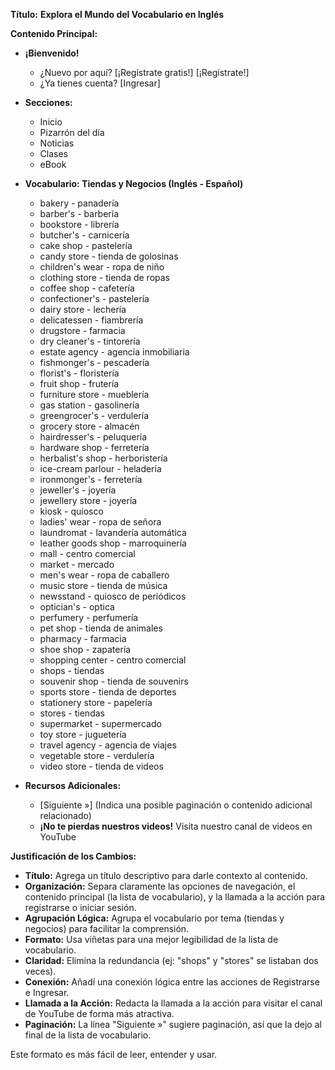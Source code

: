 

**Título:** **Explora el Mundo del Vocabulario en Inglés**

**Contenido Principal:**

*   **¡Bienvenido!**
    *   ¿Nuevo por aquí? [¡Regístrate gratis!]   [¡Regístrate!]
    *   ¿Ya tienes cuenta? [Ingresar]

*   **Secciones:**
    *   Inicio
    *   Pizarrón del día
    *   Noticias
    *   Clases
    *   eBook

*   **Vocabulario: Tiendas y Negocios (Inglés - Español)**

    *   bakery - panadería
    *   barber's - barbería
    *   bookstore - librería
    *   butcher's - carnicería
    *   cake shop - pastelería
    *   candy store - tienda de golosinas
    *   children's wear - ropa de niño
    *   clothing store - tienda de ropas
    *   coffee shop - cafetería
    *   confectioner's - pastelería
    *   dairy store - lechería
    *   delicatessen - fiambrería
    *   drugstore - farmacia
    *   dry cleaner's - tintorería
    *   estate agency - agencia inmobiliaria
    *   fishmonger's - pescadería
    *   florist's - floristería
    *   fruit shop - frutería
    *   furniture store - mueblería
    *   gas station - gasolinería
    *   greengrocer's - verdulería
    *   grocery store - almacén
    *   hairdresser's - peluquería
    *   hardware shop - ferretería
    *   herbalist's shop - herboristería
    *   ice-cream parlour - heladería
    *   ironmonger's - ferretería
    *   jeweller's - joyería
    *   jewellery store - joyería
    *   kiosk - quiosco
    *   ladies' wear - ropa de señora
    *   laundromat - lavandería automática
    *   leather goods shop - marroquinería
    *   mall - centro comercial
    *   market - mercado
    *   men's wear - ropa de caballero
    *   music store - tienda de música
    *   newsstand - quiosco de periódicos
    *   optician's - optica
    *   perfumery - perfumería
    *   pet shop - tienda de animales
    *   pharmacy - farmacia
    *   shoe shop - zapatería
    *   shopping center - centro comercial
    *   shops - tiendas
    *   souvenir shop - tienda de souvenirs
    *   sports store - tienda de deportes
    *   stationery store - papelería
    *   stores - tiendas
    *   supermarket - supermercado
    *   toy store - juguetería
    *   travel agency - agencia de viajes
    *   vegetable store - verdulería
    *   video store - tienda de videos

*   **Recursos Adicionales:**
    *   [Siguiente »] (Indica una posible paginación o contenido adicional relacionado)
    *   **¡No te pierdas nuestros videos!** Visita nuestro canal de videos en YouTube

**Justificación de los Cambios:**

*   **Título:** Agrega un título descriptivo para darle contexto al contenido.
*   **Organización:**  Separa claramente las opciones de navegación, el contenido principal (la lista de vocabulario), y la llamada a la acción para registrarse o iniciar sesión.
*   **Agrupación Lógica:**  Agrupa el vocabulario por tema (tiendas y negocios) para facilitar la comprensión.
*   **Formato:**  Usa viñetas para una mejor legibilidad de la lista de vocabulario.
*   **Claridad:**  Elimina la redundancia (ej: "shops" y "stores" se listaban dos veces).
*   **Conexión:** Añadí una conexión lógica entre las acciones de Registrarse e Ingresar.
*   **Llamada a la Acción:**  Redacta la llamada a la acción para visitar el canal de YouTube de forma más atractiva.
*   **Paginación:**  La línea "Siguiente »" sugiere paginación, así que la dejo al final de la lista de vocabulario.

Este formato es más fácil de leer, entender y usar.
